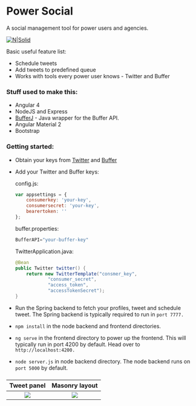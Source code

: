 # Power Social

A social management tool for power users and agencies.

[![N|Solid](https://i.imgur.com/h4LBHVd.jpg)](#)

Basic useful feature list:

 * Schedule tweets
 * Add tweets to predefined queue
 * Works with tools every power user knows - Twitter and Buffer 


### Stuff used to make this:

 * Angular 4
 * NodeJS and Express 
 * [BufferJ](https://github.com/vitorenesduarte/bufferJ) - Java wrapper for the Buffer API.
 * Angular Material 2
 * Bootstrap



### Getting started:

 * Obtain your keys from [Twitter](https://apps.twitter.com/) and [Buffer](https://buffer.com/developers)
 * Add your Twitter and Buffer keys:

    config.js:
    ```javascript
    var appsettings = {
        consumerkey: 'your-key',
        consumersecret: 'your-key',
        bearertoken: ''
    };
    ```

    buffer.properties:
    ```javascript
    BufferAPI="your-buffer-key"
    ```
    
	TwitterApplication.java:
    ```java
	@Bean
	public Twitter twitter() {
		return new TwitterTemplate("consmer_key",
				"consumer_secret",
				"access_token",
				"accessTokenSecret");
	}
    ```

 * Run the Spring backend to fetch your profiles, tweet and schedule tweet. The Spring backend is typically required to run in `port 7777.`
 * `npm install` in the node backend and frontend directories.
 * `ng serve` in the frontend directory to power up the frontend. This will typically run in port 4200 by default. Head over to `http://localhost:4200.`
 * `node server.js` in node backend directory. The node backend runs on `port 5000` by default.
 

### 

Tweet panel             |  Masonry layout
:-------------------------:|:-------------------------:
![](https://imgur.com/pZX71Ae.jpg)  |  ![](https://imgur.com/c3Es9Bt.jpg)



